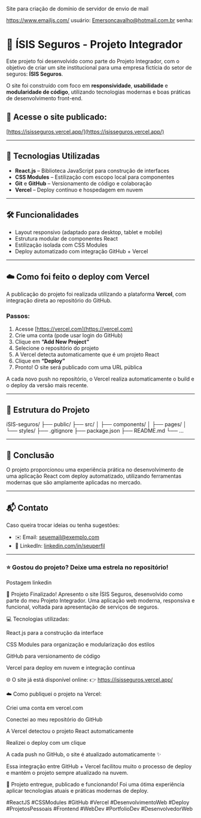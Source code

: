 Site para criação de domínio de servidor de envio de mail

https://www.emailjs.com/
usuário: Emersoncavalho@hotmail.com.br
senha: 


# 💼 ÍSIS Seguros - Projeto Integrador

Este projeto foi desenvolvido como parte do Projeto Integrador, com o objetivo de criar um site institucional para uma empresa fictícia do setor de seguros: **ÍSIS Seguros**.

O site foi construído com foco em **responsividade**, **usabilidade** e **modularidade de código**, utilizando tecnologias modernas e boas práticas de desenvolvimento front-end.

## 🔗 Acesse o site publicado:
[https://isisseguros.vercel.app/](https://isisseguros.vercel.app/)

---

## 🚀 Tecnologias Utilizadas

- **React.js** – Biblioteca JavaScript para construção de interfaces
- **CSS Modules** – Estilização com escopo local para componentes
- **Git** e **GitHub** – Versionamento de código e colaboração
- **Vercel** – Deploy contínuo e hospedagem em nuvem

---

## 🛠️ Funcionalidades

- Layout responsivo (adaptado para desktop, tablet e mobile)
- Estrutura modular de componentes React
- Estilização isolada com CSS Modules
- Deploy automatizado com integração GitHub + Vercel

---

## ☁️ Como foi feito o deploy com Vercel

A publicação do projeto foi realizada utilizando a plataforma **Vercel**, com integração direta ao repositório do GitHub.

### Passos:

1. Acesse [https://vercel.com](https://vercel.com)
2. Crie uma conta (pode usar login do GitHub)
3. Clique em **“Add New Project”**
4. Selecione o repositório do projeto
5. A Vercel detecta automaticamente que é um projeto React
6. Clique em **“Deploy”**
7. Pronto! O site será publicado com uma URL pública

A cada novo push no repositório, o Vercel realiza automaticamente o build e o deploy da versão mais recente.

---

## 📁 Estrutura do Projeto

íSIS-seguros/
├── public/
├── src/
│ ├── components/
│ ├── pages/
│ └── styles/
├── .gitignore
├── package.json
├── README.md
└── ...


---

## 📌 Conclusão

O projeto proporcionou uma experiência prática no desenvolvimento de uma aplicação React com deploy automatizado, utilizando ferramentas modernas que são amplamente aplicadas no mercado.

---

## 📬 Contato

Caso queira trocar ideias ou tenha sugestões:

- ✉️ Email: seuemail@exemplo.com
- 💼 LinkedIn: [linkedin.com/in/seuperfil](https://linkedin.com/in/seuperfil)

---

### ⭐ Gostou do projeto? Deixe uma estrela no repositório!









Postagem linkedin



🚀 Projeto Finalizado!
Apresento o site ÍSIS Seguros, desenvolvido como parte do meu Projeto Integrador. Uma aplicação web moderna, responsiva e funcional, voltada para apresentação de serviços de seguros.

💻 Tecnologias utilizadas:

React.js para a construção da interface

CSS Modules para organização e modularização dos estilos

GitHub para versionamento de código

Vercel para deploy em nuvem e integração contínua

🌐 O site já está disponível online:
👉 https://isisseguros.vercel.app/

☁️ Como publiquei o projeto na Vercel:

Criei uma conta em vercel.com

Conectei ao meu repositório do GitHub

A Vercel detectou o projeto React automaticamente

Realizei o deploy com um clique

A cada push no GitHub, o site é atualizado automaticamente ✨

Essa integração entre GitHub + Vercel facilitou muito o processo de deploy e mantém o projeto sempre atualizado na nuvem.

📌 Projeto entregue, publicado e funcionando!
Foi uma ótima experiência aplicar tecnologias atuais e práticas modernas de deploy.

#ReactJS #CSSModules #GitHub #Vercel #DesenvolvimentoWeb #Deploy #ProjetosPessoais #Frontend #WebDev #PortfolioDev #DesenvolvedorWeb